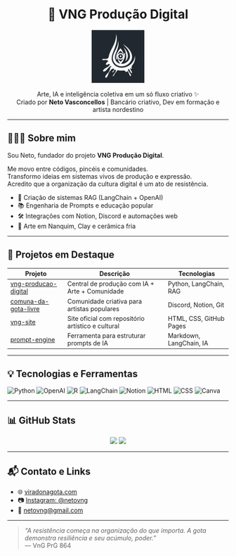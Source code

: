 <h1 align="center">🌊 VNG Produção Digital</h1>

<p align="center">
  <img src="https://github.com/NetoVNG/NetoVNG/blob/main/vng-logo.png" width="120" alt="Logo VNG">
</p>

<p align="center">
  Arte, IA e inteligência coletiva em um só fluxo criativo ✨<br/>
  Criado por <strong>Neto Vasconcellos</strong> | Bancário criativo, Dev em formação e artista nordestino
</p>

---

## 👨🏾‍💻 Sobre mim

Sou Neto, fundador do projeto **VNG Produção Digital**.

Me movo entre códigos, pincéis e comunidades.  
Transformo ideias em sistemas vivos de produção e expressão.  
Acredito que a organização da cultura digital é um ato de resistência.

- 🔧 Criação de sistemas RAG (LangChain + OpenAI)
- 📚 Engenharia de Prompts e educação popular
- 🛠️ Integrações com Notion, Discord e automações web
- 🎨 Arte em Nanquim, Clay e cerâmica fria

---

## 🧪 Projetos em Destaque

| Projeto | Descrição | Tecnologias |
|--------|-----------|-------------|
| [vng-producao-digital](https://github.com/NetoVNG/vng-producao-digital) | Central de produção com IA + Arte + Comunidade | Python, LangChain, RAG |
| [comuna-da-gota-livre](#) | Comunidade criativa para artistas populares | Discord, Notion, Git |
| [vng-site](#) | Site oficial com repositório artístico e cultural | HTML, CSS, GitHub Pages |
| [prompt-engine](#) | Ferramenta para estruturar prompts de IA | Markdown, LangChain, IA |

---

## 💡 Tecnologias e Ferramentas

![Python](https://img.shields.io/badge/-Python-333?style=flat&logo=python)
![OpenAI](https://img.shields.io/badge/-OpenAI-333?style=flat&logo=openai)
![R](https://img.shields.io/badge/-R-333?style=flat&logo=r)
![LangChain](https://img.shields.io/badge/-LangChain-333?style=flat)
![Notion](https://img.shields.io/badge/-Notion-333?style=flat&logo=notion)
![HTML](https://img.shields.io/badge/-HTML5-333?style=flat&logo=html5)
![CSS](https://img.shields.io/badge/-CSS3-333?style=flat&logo=css3)
![Canva](https://img.shields.io/badge/-Canva-333?style=flat&logo=canva)

---

## 📊 GitHub Stats

<p align="center">
  <img height="160em" src="https://github-readme-stats.vercel.app/api?username=NetoVNG&show_icons=true&theme=gruvbox&count_private=true" />
  <img height="160em" src="https://github-readme-stats.vercel.app/api/top-langs/?username=NetoVNG&layout=compact&langs_count=7&theme=gruvbox" />
</p>

---

## 📬 Contato e Links

- 🌐 [viradonagota.com](https://viradonagota.com)
- 📷 [Instagram: @netovng](https://instagram.com/netovng)
- 📧 netovng@gmail.com

---

> _“A resistência começa na organização do que importa. A gota demonstra resiliência e seu acúmulo, poder.”_  
> — VnG PrG 864
